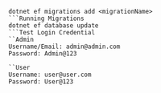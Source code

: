 ```Adding Migrations
dotnet ef migrations add <migrationName>
```Running Migrations
dotnet ef database update
```Test Login Credential
``Admin
Username/Email: admin@admin.com
Password: Admin@123

``User
Username: user@user.com 
Password: User@123